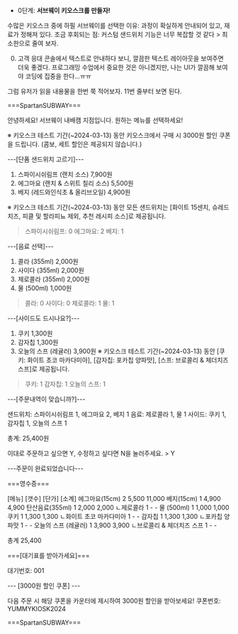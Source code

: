 - 0단계: **서브웨이 키오스크를 만들자!**
    
수많은 키오스크 중에 하필 서브웨이를 선택한 이유: 과정이 확실하게 안내되어 있고, 재료가 정해져 있다.
조금 후회되는 점: 커스텀 샌드위치 기능은 너무 복잡할 것 같다 > 최소한으로 줄여 보자.

0. 고객 응대
콘솔에서 텍스트로 안내하다 보니, 깔끔한 텍스트 레이아웃을 보여주면 더욱 좋겠다. 프로그래밍 수업에서 중요한 것은 아니겠지만, 나는 UI가 깔끔해 보여야 코딩에 집중을 한다...ㅠㅠ

그럼 유저가 읽을 내용물을 한번 쭉 적어보자. 11번 줄부터 보면 된다.

===SpartanSUBWAY===

안녕하세요! 서브웨이 내배캠 지점입니다. 원하는 메뉴를 선택하세요!

※ 키오스크 테스트 기간(~2024-03-13) 동안 키오스크에서 구매 시 3000원 할인 쿠폰을 드립니다. (콤보, 세트 할인은 제공되지 않습니다.)


---[단품 샌드위치 고르기]---

1. 스파이시쉬림프 (랜치 소스) 7,900원
2. 에그마요 (랜치 & 스위트 칠리 소스) 5,500원
3. 베지 (레드와인식초 & 올리브오일) 4,900원

※ 키오스크 테스트 기간(~2024-03-13) 동안 모든 샌드위치는 [화이트 15센치, 슈레드 치즈, 피클 및 할라피뇨 제외, 추천 레시피 소스]로 제공됩니다.

> 스파이시쉬림프: 0
> 에그마요: 2
> 베지: 1

---[음료 선택]---

1. 콜라 (355ml) 2,000원
2. 사이다 (355ml) 2,000원
3. 제로콜라 (355ml) 2,000원
4. 물 (500ml) 1,000원

> 콜라: 0
> 사이다: 0
> 제로콜라: 1
> 물: 1
 
---[사이드도 드시나요?]---

1. 쿠키 1,300원
2. 감자칩 1,300원
3. 오늘의 스프 (레귤러) 3,900원
※ 키오스크 테스트 기간(~2024-03-13) 동안 [쿠키: 화이트 초코 마카다미아], [감자칩: 포카칩 양파맛], [스프: 브로콜리 & 체더치즈 스프]로 제공됩니다.

> 쿠키: 1
> 감자칩: 1
> 오늘의 스프: 1

---[주문내역이 맞습니까?]---

샌드위치: 스파이시쉬림프 1, 에그마요 2, 베지 1
음료: 제로콜라 1, 물 1
사이드: 쿠키 1, 감자칩 1, 오늘의 스프 1

총계: 25,400원

이대로 주문하고 싶으면 Y, 수정하고 싶다면 N을 눌러주세요. > Y

---주문이 완료되었습니다---

===영수증===

[메뉴]                                 [갯수]     [단가]      [소계]
에그마요(15cm)                           2        5,500      11,000
베지(15cm)                               1        4,900      4,900
탄산음료(355ml)                          1        2,000      2,000
    ㄴ제로콜라                           1          -          -
물 (500ml)                               1        1,000      1,000
쿠키                                     1        1,300      1,300
    ㄴ화이트 초코 마카다미아              1          -          -
감자칩                                  1        1,300      1,300
    ㄴ포카칩 양파맛                      1          -          -
오늘의 스프 (레귤러)                     1        3,900      3,900
    ㄴ브로콜리 & 체더치즈 스프            1          -          -

총계                                                        25,400

===[대기표를 받아가세요]===

대기번호: 001

--- [3000원 할인 쿠폰] ---

다음 주문 시 해당 쿠폰을 카운터에 제시하여 3000원 할인을 받아보세요! 쿠폰번호: YUMMYKIOSK2024

===SpartanSUBWAY===
